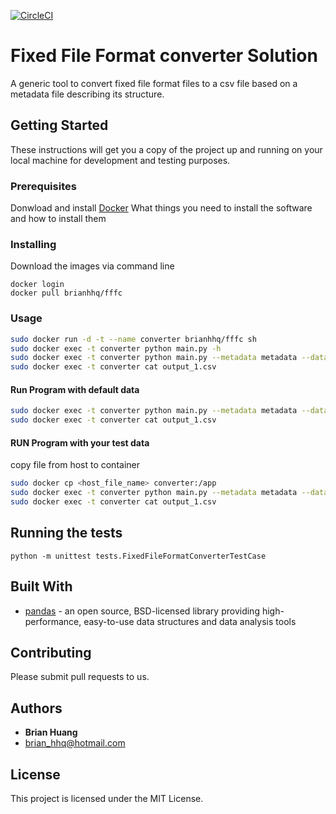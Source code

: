 [![CircleCI](https://circleci.com/gh/brianhhq/fffc.svg?style=svg&circle-token=54fea42b442b3eade1ecddea434cbb6c19535a84)](https://circleci.com/gh/brianhhq/fffc)
#  Fixed File Format converter Solution

A generic tool to convert fixed file format files to a csv file based on a metadata file describing its structure.

## Getting Started

These instructions will get you a copy of the project up and running on your local machine for development and testing purposes. 

### Prerequisites

Donwload and install [Docker](https://www.docker.com/get-started)
What things you need to install the software and how to install them


### Installing

Download the images via command line

```
docker login
docker pull brianhhq/fffc
```

### Usage

```bash
sudo docker run -d -t --name converter brianhhq/fffc sh
sudo docker exec -t converter python main.py -h
sudo docker exec -t converter python main.py --metadata metadata --data data
sudo docker exec -t converter cat output_1.csv
```

#### Run Program with default data
```bash
sudo docker exec -t converter python main.py --metadata metadata --data data
sudo docker exec -t converter cat output_1.csv
```

#### RUN Program with your test data
copy file from host to container
```bash
sudo docker cp <host_file_name> converter:/app
sudo docker exec -t converter python main.py --metadata metadata --data data
sudo docker exec -t converter cat output_1.csv
```


## Running the tests

```
python -m unittest tests.FixedFileFormatConverterTestCase
```


## Built With

* [pandas](https://pandas.pydata.org) - an open source, BSD-licensed library providing high-performance, easy-to-use data structures and data analysis tools


## Contributing

Please submit pull requests to us.


## Authors

* **Brian Huang**
* brian_hhq@hotmail.com


## License

This project is licensed under the MIT License.
